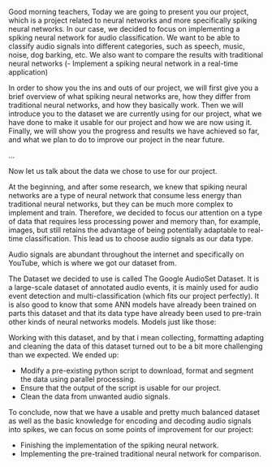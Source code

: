Good morning teachers, 
Today we are going to present you our project, which is a project related to neural networks and more specifically spiking neural networks. In our case, we decided to focus on implementing a spiking neural network for audio classification.
We want to be able to classify audio signals into different categories, such as speech, music, noise, dog barking, etc.
We also want to compare the results with traditional neural networks
(- Implement a spiking neural network in a real-time application)

In order to show you the ins and outs of our project, we will first give you a brief overview of what spiking neural networks are, how they differ from traditional neural networks, and how they basically work.
Then we will introduce you to the dataset we are currently using for our project, what we have done to make it usable for our project and how we are now using it.
Finally, we will show you the progress and results we have achieved so far, and what we plan to do to improve our project in the near future.

... 

Now let us talk about the data we chose to use for our project.

At the beginning, and after some research, we knew that spiking neural networks are a type of neural network that consume less energy than traditional neural networks, but they can be much more complex to implement and train. Therefore, we decided to focus our attention on a type of data that requires less processing power and memory than, for example, images, but still retains the advantage of being potentially adaptable to real-time classification.
This lead us to choose audio signals as our data type.

Audio signals are abundant throughout the internet and specifically on YouTube, which is where we got our dataset from.

The Dataset we decided to use is called The Google AudioSet Dataset. It is a large-scale dataset of annotated audio events, it is mainly used for audio event detection and multi-classification (which fits our project perfectly).
It is also good to know that some ANN models have already been trained on parts this dataset and that its data type have already been used to pre-train other kinds of neural networks models. Models just like those:


Working with this dataset, and by that i mean collecting, formatting adapting and cleaning the data of this dataset turned out to be a bit more challenging than we expected.
We ended up:
- Modify a pre-existing python script to download, format and segment the data using parallel processing.
- Ensure that the output of the script is usable for our project.
- Clean the data from unwanted audio signals.


To conclude, now that we have a usable and pretty much balanced dataset as well as the basic knowledge for encoding and decoding audio signals into spikes, we can focus on some points of improvement for our project: 
- Finishing the implementation of the spiking neural network.
- Implementing the pre-trained traditional neural network for comparison.